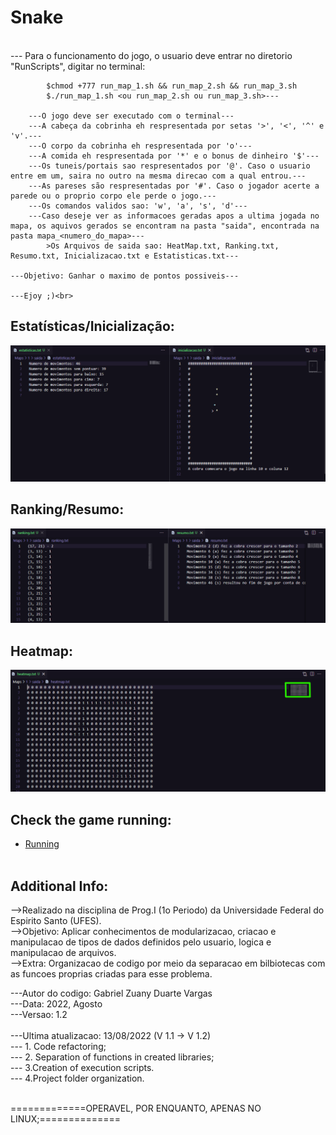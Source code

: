 # Snake
  <br>
       --- Para o funcionamento do jogo, o usuario deve entrar no diretorio "RunScripts", digitar no terminal:<br>
        
            $chmod +777 run_map_1.sh && run_map_2.sh && run_map_3.sh
            $./run_map_1.sh <ou run_map_2.sh ou run_map_3.sh>---

        ---O jogo deve ser executado com o terminal---
        ---A cabeça da cobrinha eh respresentada por setas '>', '<', '^' e 'v'.---
        ---O corpo da cobrinha eh respresentada por 'o'---
        ---A comida eh respresentada por '*' e o bonus de dinheiro '$'---
        ---Os tuneis/portais sao respresentados por '@'. Caso o usuario entre em um, saira no outro na mesma direcao com a qual entrou.---
        ---As pareses são respresentadas por '#'. Caso o jogador acerte a parede ou o proprio corpo ele perde o jogo.---
        ---Os comandos validos sao: 'w', 'a', 's', 'd'---
        ---Caso deseje ver as informacoes geradas apos a ultima jogada no mapa, os aquivos gerados se encontram na pasta "saida", encontrada na pasta mapa_<numero_do_mapa>---
            >Os Arquivos de saida sao: HeatMap.txt, Ranking.txt, Resumo.txt, Inicializacao.txt e Estatisticas.txt---

    ---Objetivo: Ganhar o maximo de pontos possiveis---

    ---Ejoy ;)<br>


## Estatísticas/Inicialização:
 <img src="https://github.com/GabrielZuany/C-Language/blob/main/Other/Projects/Snake/media/img1.png"/>
 <br>
 
## Ranking/Resumo:
 <img src="https://github.com/GabrielZuany/C-Language/blob/main/Other/Projects/Snake/media/img2.png"/>
 <br>
 
## Heatmap:
 <img src="https://github.com/GabrielZuany/C-Language/blob/main/Other/Projects/Snake/media/img3.png"/>

## Check the game running:
  - [Running](https://github.com/GabrielZuany/C-Language/blob/main/Other/Projects/Snake/media/run.mp4) <br><br>

## Additional Info:
-->Realizado na disciplina de Prog.I (1o Periodo) da Universidade Federal do Espirito Santo (UFES).<br>
-->Objetivo: Aplicar conhecimentos de modularizacao, criacao e manipulacao de tipos de dados definidos pelo usuario, logica e manipulacao de arquivos.<br>
-->Extra: Organizacao de codigo por meio da separacao em bilbiotecas com as funcoes proprias criadas para esse problema.<br>

---Autor do codigo: Gabriel Zuany Duarte Vargas<br>
---Data: 2022, Agosto<br>
---Versao: 1.2<br>
<br>
---Ultima atualizacao: 13/08/2022 (V 1.1 -> V 1.2)<br>
    --- 1. Code refactoring;<br>
    --- 2. Separation of functions in created libraries;<br>
    --- 3.Creation of execution scripts.<br>
    --- 4.Project folder organization.<br><br>
    
=============OPERAVEL, POR ENQUANTO, APENAS NO LINUX;==============
